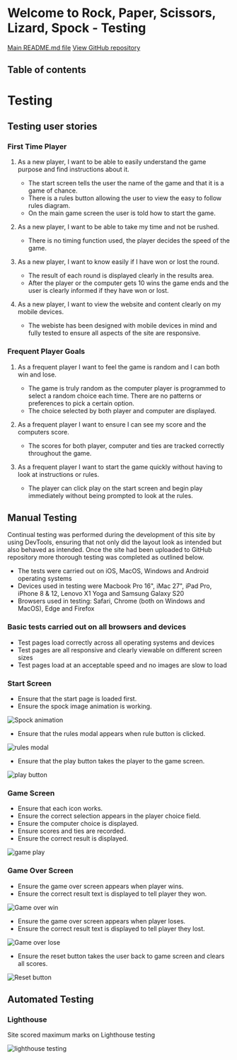 # Welcome to Rock, Paper, Scissors, Lizard, Spock - Testing

[Main README.md file](/TESTING.MD)
[View GitHub repository](https://github.com/AdamT84/rock-paper-scissors-lizard-spock/)

## Table of contents


# Testing

## Testing user stories

### First Time Player

1. As a new player, I want to be able to easily understand the game purpose and find instructions about it.
    - The start screen tells the user the name of the game and that it is a game of chance.
    - There is a rules button allowing the user to view the easy to follow rules diagram.
    - On the main game screen the user is told how to start the game.

2. As a new player, I want to be able to take my time and not be rushed.
    - There is no timing function used, the player decides the speed of the game.

3. As a new player, I want to know easily if I have won or lost the round.
    - The result of each round is displayed clearly in the results area. 
    - After the player or the computer gets 10 wins the game ends and the user is clearly informed if they have won or lost.

4. As a new player, I want to view the website and content clearly on my mobile devices. 
    - The webiste has been designed with mobile devices in mind and fully tested to ensure all aspects of the site are responsive. 

### Frequent Player Goals

1. As a frequent player I want to feel the game is random and I can both win and lose.
    - The game is truly random as the computer player is programmed to select a random choice each time. There are no patterns or preferences to pick a certain option.
    - The choice selected by both player and computer are displayed.

2. As a frequent player I want to ensure I can see my score and the computers score.
    - The scores for both player, computer and ties are tracked correctly throughout the game.

3. As a frequent player I want to start the game quickly without having to look at instructions or rules.
    - The player can click play on the start screen and begin play immediately without being prompted to look at the rules.


## Manual Testing

Continual testing was performed during the development of this site by using DevTools, ensuring that not only did the layout look as intended but also behaved as intended. Once the site had been uploaded to GitHub repository more thorough testing was completed as outlined below.

- The tests were carried out on iOS, MacOS, Windows and Android operating systems
- Devices used in testing were Macbook Pro 16", iMac 27", iPad Pro, iPhone 8 & 12, Lenovo X1 Yoga and Samsung Galaxy S20
- Browsers used in testing: Safari, Chrome (both on Windows and MacOS), Edge and Firefox

### Basic tests carried out on all browsers and devices

- Test pages load correctly across all operating systems and devices
- Test pages are all responsive and clearly viewable on different screen sizes
- Test pages load at an acceptable speed and no images are slow to load

### Start Screen

- Ensure that the start page is loaded first.
- Ensure the spock image animation is working.

![Spock animation](/screenshots/gifs/spock-animation.gif)

- Ensure that the rules modal appears when rule button is clicked.

![rules modal](/screenshots/gifs/rules-modal.gif)

- Ensure that the play button takes the player to the game screen.

![play button](/screenshots/gifs/play-button.gif)

### Game Screen

- Ensure that each icon works.
- Ensure the correct selection appears in the player choice field.
- Ensure the computer choice is displayed.
- Ensure scores and ties are recorded.
- Ensure the correct result is displayed.

![game play](/screenshots/gifs/game-play.gif)

### Game Over Screen

- Ensure the game over screen appears when player wins.
- Ensure the correct result text is displayed to tell player they won.

![Game over win](/screenshots/gifs/game-over-win.gif)

- Ensure the game over screen appears when player loses.
- Ensure the correct result text is displayed to tell player they lost.

![Game over lose](/screenshots/gifs/game-over-lose.gif)

- Ensure the reset button takes the user back to game screen and clears all scores.

![Reset button](/screenshots/gifs/reset-button.gif)


## Automated Testing

### Lighthouse

Site scored maximum marks on Lighthouse testing

![lighthouse testing](/screenshots/lighthouse.png)



